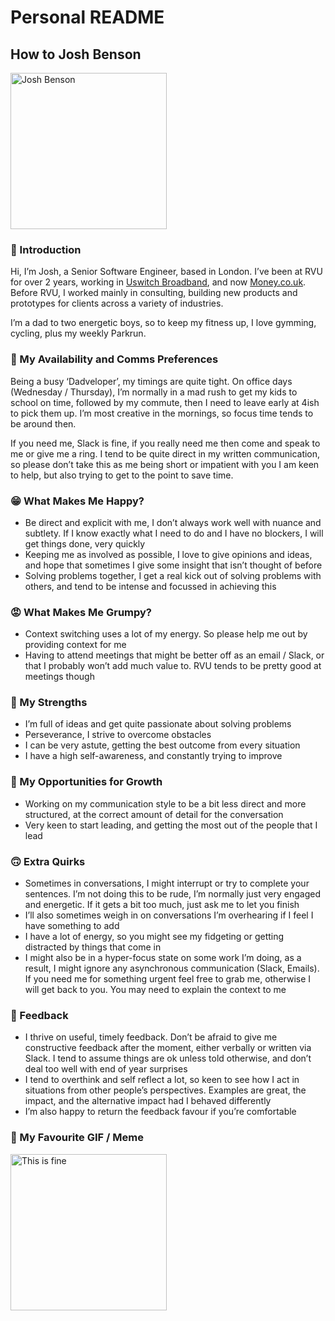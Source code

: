 # Personal README

## How to Josh Benson

<img src="https://media.licdn.com/dms/image/D4E03AQG4xYLGXC5FKQ/profile-displayphoto-shrink_800_800/0/1687880144411?e=1711584000&v=beta&t=AGFcgCVfmODqSF03Q8oMpTI8UarKI847cqsiho-GHc8" alt="Josh Benson" width="250"/>

### 👋 Introduction

Hi, I’m Josh, a Senior Software Engineer, based in London. I’ve been at RVU for over 2 years, working in [Uswitch Broadband](https://www.uswitch.com/broadband/), and now [Money.co.uk](https://www.money.co.uk). Before RVU, I worked mainly in consulting, building new products and prototypes for clients across a variety of industries.

I’m a dad to two energetic boys, so to keep my fitness up, I love gymming, cycling, plus my weekly Parkrun.

### 💌 My Availability and Comms Preferences

Being a busy ‘Dadveloper’, my timings are quite tight. On office days (Wednesday / Thursday), I’m normally in a mad rush to get my kids to school on time, followed by my commute, then I need to leave early at 4ish to pick them up. I’m most creative in the mornings, so focus time tends to be around then.

If you need me, Slack is fine, if you really need me then come and speak to me or give me a ring. I tend to be quite direct in my written communication, so please don’t take this as me being short or impatient with you I am keen to help, but also trying to get to the point to save time.

### 😁 What Makes Me Happy?

* Be direct and explicit with me, I don’t always work well with nuance and subtlety. If I know exactly what I need to do and I have no blockers, I will get things done, very quickly
* Keeping me as involved as possible, I love to give opinions and ideas, and hope that sometimes I give some insight that isn’t thought of before
* Solving problems together, I get a real kick out of solving problems with others, and tend to be intense and focussed in achieving this

### 😡 What Makes Me Grumpy?

* Context switching uses a lot of my energy. So please help me out by providing context for me
* Having to attend meetings that might be better off as an email / Slack, or that I probably won’t add much value to. RVU tends to be pretty good at meetings though

### 💪 My Strengths

* I’m full of ideas and get quite passionate about solving problems
* Perseverance, I strive to overcome obstacles
* I can be very astute, getting the best outcome from every situation
* I have a high self-awareness, and constantly trying to improve

### 🌱 My Opportunities for Growth

* Working on my communication style to be a bit less direct and more structured, at the correct amount of detail for the conversation
* Very keen to start leading, and getting the most out of the people that I lead

### 🙃 Extra Quirks

* Sometimes in conversations, I might interrupt or try to complete your sentences. I’m not doing this to be rude, I’m normally just very engaged and energetic. If it gets a bit too much, just ask me to let you finish
* I’ll also sometimes weigh in on conversations I’m overhearing if I feel I have something to add
* I have a lot of energy, so you might see my fidgeting or getting distracted by things that come in
* I might also be in a hyper-focus state on some work I’m doing, as a result, I might ignore any asynchronous communication (Slack, Emails). If you need me for something urgent feel free to grab me, otherwise I will get back to you. You may need to explain the context to me

### 📣 Feedback

* I thrive on useful, timely feedback. Don’t be afraid to give me constructive feedback after the moment, either verbally or written via Slack. I tend to assume things are ok unless told otherwise, and don’t deal too well with end of year surprises
* I tend to overthink and self reflect a lot, so keen to see how I act in situations from other people’s perspectives. Examples are great, the impact, and the alternative impact had I behaved differently
* I’m also happy to return the feedback favour if you’re comfortable

### 🧨 My Favourite GIF / Meme

<img src="[https://media.licdn.com/dms/image/D4E03AQG4xYLGXC5FKQ/profile-displayphoto-shrink_800_800/0/1687880144411?e=1711584000&v=beta&t=AGFcgCVfmODqSF03Q8oMpTI8UarKI847cqsiho-GHc8](https://www.google.com/url?sa=i&url=https%3A%2F%2Fwww.theverge.com%2F2016%2F5%2F5%2F11592622%2Fthis-is-fine-meme-comic&psig=AOvVaw1D_YzBHJKE8Jvh4OodwC_9&ust=1706283966925000&source=images&cd=vfe&opi=89978449&ved=0CBMQjRxqFwoTCNCU3Z_x-IMDFQAAAAAdAAAAABAS)https://www.google.com/url?sa=i&url=https%3A%2F%2Fwww.theverge.com%2F2016%2F5%2F5%2F11592622%2Fthis-is-fine-meme-comic&psig=AOvVaw1D_YzBHJKE8Jvh4OodwC_9&ust=1706283966925000&source=images&cd=vfe&opi=89978449&ved=0CBMQjRxqFwoTCNCU3Z_x-IMDFQAAAAAdAAAAABAS" alt="This is fine" height="250"/>

